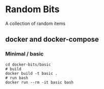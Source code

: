 # Random Bits
A collection of random items

## docker and docker-compose

### Minimal / basic

```
cd docker-bits/basic
# build
docker build -t basic .
# run bash
docker run --rm -it basic bash
```
